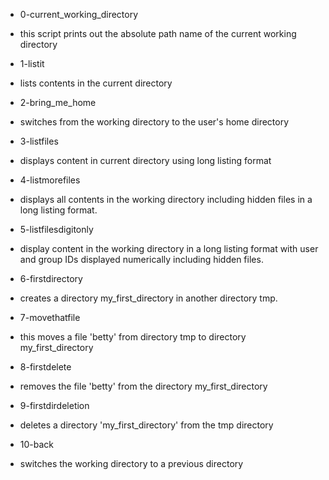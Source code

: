 * 0-current_working_directory
- this script prints out the absolute path name of the current working directory

* 1-listit 
- lists contents in the current directory

* 2-bring_me_home
- switches from the working directory to the user's home directory

* 3-listfiles
- displays content in current directory using long listing format

* 4-listmorefiles
- displays all contents in the working directory including hidden files in a long listing format.

* 5-listfilesdigitonly
- display content in the working directory in a long listing format with user and group IDs displayed numerically including hidden files.

* 6-firstdirectory
- creates a directory my_first_directory in another directory tmp.

* 7-movethatfile
- this moves a file 'betty' from directory tmp to directory my_first_directory

* 8-firstdelete
- removes the file 'betty' from the directory my_first_directory

* 9-firstdirdeletion
- deletes a directory 'my_first_directory' from the tmp directory

* 10-back
- switches the working directory to a previous directory
